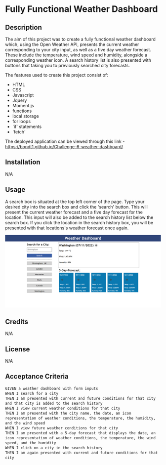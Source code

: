 # Fully Functional Weather Dashboard

## Description

The aim of this project was to create a fully functional weather dashboard which, using the Open Weather API, presents the current weather corresponding to your city input, as well as a five day weather forecast. These include the temperature, wind speed and humidity, alongside a corresponding weather icon. A search history list is also presented with buttons that taking you to previously searched city forecasts.

The features used to create this project consist of:

- HTML
- CSS
- Javascript
- Jquery 
- Moment.js
- functions
- local storage
- for loops
- 'if' statements 
- 'fetch'

The deployed application can be viewed through this link - https://bondt1.github.io/Challenge-6-weather-dashboard/

## Installation

N/A

## Usage

A search box is situated at the top left corner of the page. Type your desired city into the search box and click the 'search' button. This will present the current weather forecast and a five day forecast for the location. This input will also be added to the search history list below the search box. If you click the location in the search history box, you will be presented with that locations's weather forecast once again. 


![A screenshot of the deployed application](Assets/Sceencapture-weather-dashboard.png)

## Credits

N/A

## License

N/A

## Acceptance Criteria

```
GIVEN a weather dashboard with form inputs
WHEN I search for a city
THEN I am presented with current and future conditions for that city and that city is added to the search history
WHEN I view current weather conditions for that city
THEN I am presented with the city name, the date, an icon representation of weather conditions, the temperature, the humidity, and the wind speed
WHEN I view future weather conditions for that city
THEN I am presented with a 5-day forecast that displays the date, an icon representation of weather conditions, the temperature, the wind speed, and the humidity
WHEN I click on a city in the search history
THEN I am again presented with current and future conditions for that city
```


